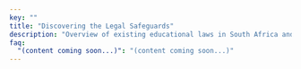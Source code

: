 ```yaml
---
key: ""
title: "Discovering the Legal Safeguards"
description: "Overview of existing educational laws in South Africa and beyond."
faq:
  "(content coming soon...)": "(content coming soon...)"
---
```

